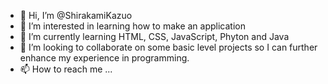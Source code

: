 - 👋 Hi, I’m @ShirakamiKazuo
- 👀 I’m interested in learning how to make an application
- 🌱 I’m currently learning HTML, CSS, JavaScript, Phyton and Java
- 💞️ I’m looking to collaborate on some basic level projects so I can further enhance my experience in programming.
- 📫 How to reach me ...

<!---
ShirakamiKazuo/ShirakamiKazuo is a ✨ special ✨ repository because its `README.md` (this file) appears on your GitHub profile.
You can click the Preview link to take a look at your changes.
--->
